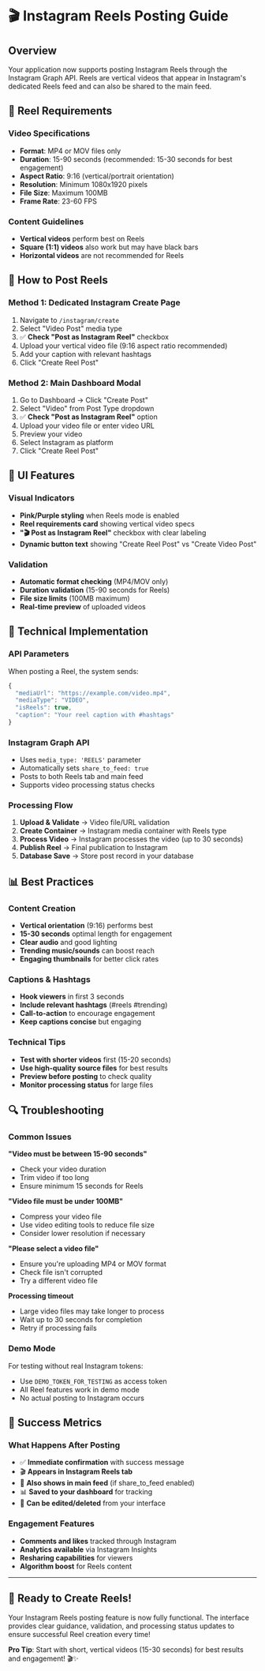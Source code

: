# 🎬 Instagram Reels Posting Guide

## Overview
Your application now supports posting Instagram Reels through the Instagram Graph API. Reels are vertical videos that appear in Instagram's dedicated Reels feed and can also be shared to the main feed.

## 🎯 Reel Requirements

### Video Specifications
- **Format**: MP4 or MOV files only
- **Duration**: 15-90 seconds (recommended: 15-30 seconds for best engagement)
- **Aspect Ratio**: 9:16 (vertical/portrait orientation)
- **Resolution**: Minimum 1080x1920 pixels
- **File Size**: Maximum 100MB
- **Frame Rate**: 23-60 FPS

### Content Guidelines
- **Vertical videos** perform best on Reels
- **Square (1:1) videos** also work but may have black bars
- **Horizontal videos** are not recommended for Reels

## 🚀 How to Post Reels

### Method 1: Dedicated Instagram Create Page
1. Navigate to `/instagram/create` 
2. Select "Video Post" media type
3. ✅ **Check "Post as Instagram Reel"** checkbox
4. Upload your vertical video file (9:16 aspect ratio recommended)
5. Add your caption with relevant hashtags
6. Click "Create Reel Post"

### Method 2: Main Dashboard Modal
1. Go to Dashboard → Click "Create Post"
2. Select "Video" from Post Type dropdown
3. ✅ **Check "Post as Instagram Reel"** option
4. Upload your video file or enter video URL
5. Preview your video 
6. Select Instagram as platform
7. Click "Create Reel Post"

## 🎨 UI Features

### Visual Indicators
- **Pink/Purple styling** when Reels mode is enabled
- **Reel requirements card** showing vertical video specs
- **"🎬 Post as Instagram Reel"** checkbox with clear labeling
- **Dynamic button text** showing "Create Reel Post" vs "Create Video Post"

### Validation
- **Automatic format checking** (MP4/MOV only)
- **Duration validation** (15-90 seconds for Reels)
- **File size limits** (100MB maximum)
- **Real-time preview** of uploaded videos

## 🔧 Technical Implementation

### API Parameters
When posting a Reel, the system sends:
```javascript
{
  "mediaUrl": "https://example.com/video.mp4",
  "mediaType": "VIDEO", 
  "isReels": true,
  "caption": "Your reel caption with #hashtags"
}
```

### Instagram Graph API
- Uses `media_type: 'REELS'` parameter
- Automatically sets `share_to_feed: true` 
- Posts to both Reels tab and main feed
- Supports video processing status checks

### Processing Flow
1. **Upload & Validate** → Video file/URL validation
2. **Create Container** → Instagram media container with Reels type  
3. **Process Video** → Instagram processes the video (up to 30 seconds)
4. **Publish Reel** → Final publication to Instagram
5. **Database Save** → Store post record in your database

## 📊 Best Practices

### Content Creation
- **Vertical orientation** (9:16) performs best
- **15-30 seconds** optimal length for engagement  
- **Clear audio** and good lighting
- **Trending music/sounds** can boost reach
- **Engaging thumbnails** for better click rates

### Captions & Hashtags
- **Hook viewers** in first 3 seconds
- **Include relevant hashtags** (#reels #trending)
- **Call-to-action** to encourage engagement
- **Keep captions concise** but engaging

### Technical Tips
- **Test with shorter videos** first (15-20 seconds)
- **Use high-quality source files** for best results
- **Preview before posting** to check quality
- **Monitor processing status** for large files

## 🔍 Troubleshooting

### Common Issues

**"Video must be between 15-90 seconds"**
- Check your video duration
- Trim video if too long
- Ensure minimum 15 seconds for Reels

**"Video file must be under 100MB"**
- Compress your video file
- Use video editing tools to reduce file size
- Consider lower resolution if necessary

**"Please select a video file"**
- Ensure you're uploading MP4 or MOV format
- Check file isn't corrupted
- Try a different video file

**Processing timeout**
- Large video files may take longer to process
- Wait up to 30 seconds for completion
- Retry if processing fails

### Demo Mode
For testing without real Instagram tokens:
- Use `DEMO_TOKEN_FOR_TESTING` as access token
- All Reel features work in demo mode
- No actual posting to Instagram occurs

## 🎯 Success Metrics

### What Happens After Posting
- ✅ **Immediate confirmation** with success message
- 🎬 **Appears in Instagram Reels tab** 
- 📱 **Also shows in main feed** (if share_to_feed enabled)
- 📊 **Saved to your dashboard** for tracking
- 🔄 **Can be edited/deleted** from your interface

### Engagement Features
- **Comments and likes** tracked through Instagram
- **Analytics available** via Instagram Insights
- **Resharing capabilities** for viewers
- **Algorithm boost** for Reels content

---

## 🚀 Ready to Create Reels!

Your Instagram Reels posting feature is now fully functional. The interface provides clear guidance, validation, and processing status updates to ensure successful Reel creation every time!

**Pro Tip**: Start with short, vertical videos (15-30 seconds) for best results and engagement! 🎬✨